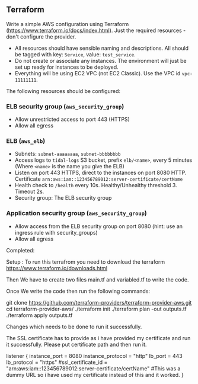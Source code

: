 ## Terraform

Write a simple AWS configuration using Terraform (https://www.terraform.io/docs/index.html). Just the required resources - don't configure the provider.

* All resources should have sensible naming and descriptions. All should be tagged with key: `Service`, value: `test_service`.
* Do not create or associate any instances. The environment will just be set up ready for instances to be deployed.
* Everything will be using EC2 VPC (not EC2 Classic). Use the VPC id `vpc-11111111`.

The following resources should be configured:

### ELB security group (`aws_security_group`)

* Allow unrestricted access to port 443 (HTTPS)
* Allow all egress

### ELB (`aws_elb`)

* Subnets: `subnet-aaaaaaaa`, `subnet-bbbbbbbb`
* Access logs to `tidal-logs` S3 bucket, prefix `elb/<name>`, every 5 minutes (Where `<name>` is the name you give the ELB)
* Listen on port 443 HTTPS, direct to the instances on port 8080 HTTP. Certificate `arn:aws:iam::123456789012:server-certificate/certName`
* Health check to `/health` every 10s. Healthy/Unhealthy threshold 3. Timeout 2s.
* Security group: The ELB security group

### Application security group (`aws_security_group`)

* Allow access from the ELB security group on port 8080 (hint: use an ingress rule with security_groups)
* Allow all egress


Completed:

Setup : To run this terrafrom you need to download the terraform https://www.terraform.io/downloads.html

Then We have to create two files main.tf and variabled.tf to write the code.

Once We write the code then run the following commands:

git clone https://github.com/terraform-providers/terraform-provider-aws.git
cd terraform-provider-aws/
./terraform init
./terraform plan -out outputs.tf
./terraform apply outputs.tf

Changes which needs to be done to run it successfully.

The SSL certificate has to provide as i have provided my certificate and run it successfully. Please put certificate path and then run it.

listener {
    instance_port      = 8080
    instance_protocol  = "http"
    lb_port            = 443
    lb_protocol        = "https"
    #ssl_certificate_id = "arn:aws:iam::123456789012:server-certificate/certName"  #This was a dummy URL so i have used my certificate instead of this and it worked.
  }


